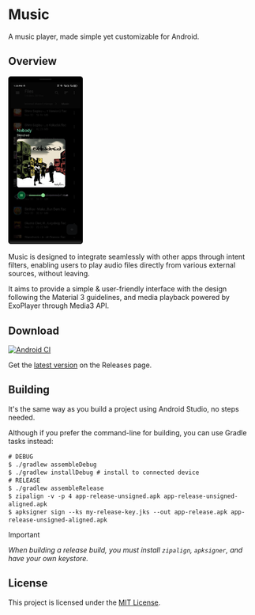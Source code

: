 # Music
A music player, made simple yet customizable for Android.

## Overview
<img src="docs/images/preview.png" alt="Preview" width="30%">

Music is designed to integrate seamlessly with other apps through intent filters,
enabling users to play audio files directly from various external sources, without leaving.

It aims to provide a simple & user-friendly interface with the design following the
Material 3 guidelines, and media playback powered by ExoPlayer through Media3 API.

## Download
[![Android CI](https://github.com/feivegian/music/actions/workflows/android.yml/badge.svg)](https://github.com/feivegian/music/actions/workflows/android.yml)

Get the [latest version](https://github.com/feivegian/music/releases/latest) on the Releases page.

## Building
It's the same way as you build a project using Android Studio, no steps needed.

Although if you prefer the command-line for building, you can use Gradle tasks instead:
```shell
# DEBUG
$ ./gradlew assembleDebug
$ ./gradlew installDebug # install to connected device
# RELEASE
$ ./gradlew assembleRelease
$ zipalign -v -p 4 app-release-unsigned.apk app-release-unsigned-aligned.apk
$ apksigner sign --ks my-release-key.jks --out app-release.apk app-release-unsigned-aligned.apk
```

> [!IMPORTANT]
> *When building a release build, you must install `zipalign`, `apksigner`, and have your own keystore.*

## License
This project is licensed under the [MIT License](LICENSE).
